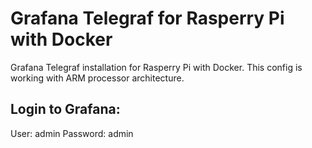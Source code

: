 # Grafana Telegraf for Rasperry Pi with Docker

Grafana Telegraf installation for Rasperry Pi with Docker. This config is working with ARM processor architecture.

## Login to Grafana:
User: admin
Password: admin
